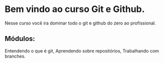 # Bem vindo ao curso Git e Github. 
Nesse curso você ira dominar todo o git e github do zero ao profissional.

## Módulos:
Entendendo o que é git, Aprendendo sobre repositórios, Trabalhando com branches. 

